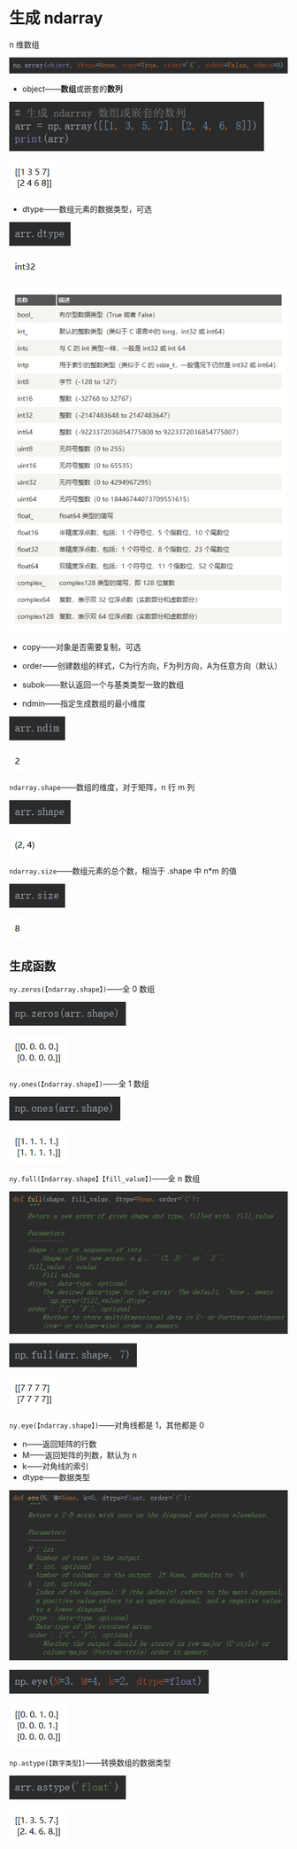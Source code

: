 # 生成 ndarray

n 维数组

![1556505902805](生成ndarray.assets/1556505902805.png)

- object——**数组**或嵌套的**数列**

![1556506532920](生成ndarray.assets/1556506532920.png)

![1556506371746](生成ndarray.assets/1556506371746.png)

- dtype——数组元素的数据类型，可选

![1556506648467](生成ndarray.assets/1556506648467.png)

![1556506658670](生成ndarray.assets/1556506658670.png)

![1556509254734](生成ndarray.assets/1556509254734.png)

- copy——对象是否需要复制，可选

- order——创建数组的样式，C为行方向，F为列方向，A为任意方向（默认）

- subok——默认返回一个与基类类型一致的数组

- ndmin——指定生成数组的最小维度

![1556506611798](生成ndarray.assets/1556506611798.png)

![1556506620669](生成ndarray.assets/1556506620669.png)

`ndarray.shape`——数组的维度，对于矩阵，n 行 m 列

![1556509118471](生成ndarray.assets/1556509118471.png)

![1556509127474](生成ndarray.assets/1556509127474.png)

`ndarray.size`——数组元素的总个数，相当于 .shape 中 n*m 的值

![1556509375864](生成ndarray.assets/1556509375864.png)

![1556509386337](生成ndarray.assets/1556509386337.png)

## 生成函数

`ny.zeros(【ndarray.shape】)`——全 0 数组

![1556509903514](生成ndarray.assets/1556509903514.png)

![1556509939605](生成ndarray.assets/1556509939605.png)

`ny.ones(【ndarray.shape】)`——全 1 数组

![1556510422654](生成ndarray.assets/1556510422654.png)

![1556510433627](生成ndarray.assets/1556510433627.png)

`ny.full(【ndarray.shape】【fill_value】)`——全 n 数组

![1556510690261](生成ndarray.assets/1556510690261.png)

![1556510737036](生成ndarray.assets/1556510737036.png)

![1556510741287](生成ndarray.assets/1556510741287.png)

`ny.eye(【ndarray.shape】)`——对角线都是 1，其他都是 0

- n——返回矩阵的行数
- M——返回矩阵的列数，默认为 n
- k——对角线的索引
- dtype——数据类型

![1556511459592](生成ndarray.assets/1556511459592.png)

![1556511673486](生成ndarray.assets/1556511673486.png)

![1556511695095](生成ndarray.assets/1556511695095.png)



`np.astype(【数字类型】)`——转换数组的数据类型

![1556518884382](生成ndarray.assets/1556518884382.png)

![1556518908743](生成ndarray.assets/1556518908743.png)

